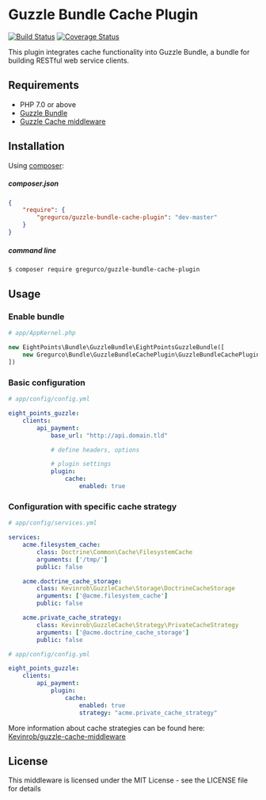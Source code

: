 # Guzzle Bundle Cache Plugin

[![Build Status](https://travis-ci.org/gregurco/GuzzleBundleCachePlugin.svg?branch=master)](https://travis-ci.org/gregurco/GuzzleBundleCachePlugin) [![Coverage Status](https://coveralls.io/repos/gregurco/GuzzleBundleCachePlugin/badge.svg?branch=master)](https://coveralls.io/r/gregurco/GuzzleBundleCachePlugin)

This plugin integrates cache functionality into Guzzle Bundle, a bundle for building RESTful web service clients.

## Requirements
 - PHP 7.0 or above
 - [Guzzle Bundle][1]
 - [Guzzle Cache middleware][2]

 
## Installation
Using [composer][3]:

##### composer.json
``` json
{
    "require": {
        "gregurco/guzzle-bundle-cache-plugin": "dev-master"
    }
}
```

##### command line
``` bash
$ composer require gregurco/guzzle-bundle-cache-plugin
```


## Usage
### Enable bundle
``` php
# app/AppKernel.php

new EightPoints\Bundle\GuzzleBundle\EightPointsGuzzleBundle([
    new Gregurco\Bundle\GuzzleBundleCachePlugin\GuzzleBundleCachePlugin(),
])
```

### Basic configuration
``` yaml
# app/config/config.yml

eight_points_guzzle:
    clients:
        api_payment:
            base_url: "http://api.domain.tld"

            # define headers, options

            # plugin settings
            plugin:
                cache:
                    enabled: true
```

### Configuration with specific cache strategy
``` yaml
# app/config/services.yml

services:
    acme.filesystem_cache:
        class: Doctrine\Common\Cache\FilesystemCache
        arguments: ['/tmp/']
        public: false

    acme.doctrine_cache_storage:
        class: Kevinrob\GuzzleCache\Storage\DoctrineCacheStorage
        arguments: ['@acme.filesystem_cache']
        public: false

    acme.private_cache_strategy:
        class: Kevinrob\GuzzleCache\Strategy\PrivateCacheStrategy
        arguments: ['@acme.doctrine_cache_storage']
        public: false

```

``` yaml
# app/config/config.yml

eight_points_guzzle:
    clients:
        api_payment:
            plugin:
                cache:
                    enabled: true
                    strategy: "acme.private_cache_strategy"
```

More information about cache strategies can be found here: [Kevinrob/guzzle-cache-middleware][2]

## License
This middleware is licensed under the MIT License - see the LICENSE file for details

[1]: https://github.com/8p/EightPointsGuzzleBundle
[2]: https://github.com/Kevinrob/guzzle-cache-middleware
[3]: https://getcomposer.org/
